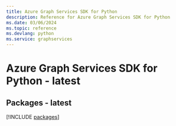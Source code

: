 ```yaml
---
title: Azure Graph Services SDK for Python
description: Reference for Azure Graph Services SDK for Python
ms.date: 03/06/2024
ms.topic: reference
ms.devlang: python
ms.service: graphservices
---
```

# Azure Graph Services SDK for Python - latest
## Packages - latest
[!INCLUDE [packages](graph-services-index.md)]
